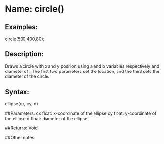 # Name: circle()

## Examples:
circle(500,400,80);

## Description:
Draws a circle with x and y position using a and b variables respectively and diameter of . The first two parameters set the location, and the third sets the diameter of the circle.
## Syntax:
ellipse(cx, cy, d)

##Parameters: 
cx	float: x-coordinate of the ellipse
cy	float: y-coordinate of the ellipse
d	float: diameter of the ellipse

##Returns:
Void

##Other notes:

